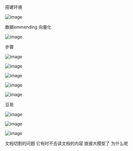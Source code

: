 搭建环境

![image](https://github.com/ZPfree/InternLM2_HOMEWORK/assets/16116418/edd4d03c-83b9-4d4f-b7b0-712c37796108)

数据emmending 向量化

![image](https://github.com/ZPfree/InternLM2_HOMEWORK/assets/16116418/2bde1d33-ff0f-420e-b5e6-8bf95126f807)

步骤

![image](https://github.com/ZPfree/InternLM2_HOMEWORK/assets/16116418/6da7895f-a59b-451b-9c98-496aa2554e88)

![image](https://github.com/ZPfree/InternLM2_HOMEWORK/assets/16116418/b97286fa-1aa3-445f-a95c-83f7dace0661)

![image](https://github.com/ZPfree/InternLM2_HOMEWORK/assets/16116418/6546699a-64aa-4301-91ad-8fd93616bb31)



![image](https://github.com/ZPfree/InternLM2_HOMEWORK/assets/16116418/33bed823-6235-4513-b5ce-69a655fc9773)

![image](https://github.com/ZPfree/InternLM2_HOMEWORK/assets/16116418/1af43e6f-5a65-4b04-b4ac-551d04a976ae)

豆哥

![image](https://github.com/ZPfree/InternLM2_HOMEWORK/assets/16116418/ddac97ec-9b56-466e-af29-9d4278ccf4cd)


![image](https://github.com/ZPfree/InternLM2_HOMEWORK/assets/16116418/3accae59-5d1c-4ce7-b523-3d6d1b6b5c98)



![image](https://github.com/ZPfree/InternLM2_HOMEWORK/assets/16116418/babe439b-0018-4bd1-a81e-900c6e89bc91)

文档切割的问题 它有时不去读文档的内容 直接大模型了 为什么呢







